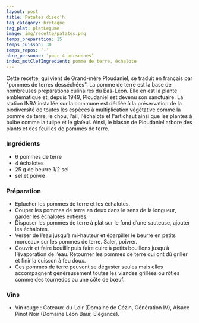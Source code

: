 ```yaml
---
layout: post
title: Patates disec'h
tag_category: bretagne
tag_plat: platLegume
image: img/recette/patates.png
temps_preparation: 15
temps_cuisson: 30
temps_repos: ‘-‘
nbre_personne: ‘pour 4 personnes’
index_motClefIngredient: pomme de terre, échalote
---
```

Cette recette, qui vient de Grand-mère Ploudaniel, se traduit en français par "pommes de terres desséchées". La pomme de terre est la base de nombreuses préparations culinaires du Bas-Léon. Elle en est la plante emblématique et, depuis 1949, Ploudaniel est devenu son sanctuaire. La station INRA installée sur la commune est dédiée à la préservation de la biodiversité de toutes les espèces à multiplication végétative comme la pomme de terre, le chou, l'ail, l'échalote et l'artichaut ainsi que les plantes à bulbe comme la tulipe et le glaïeul. Ainsi, le blason de Ploudaniel arbore des plants et des feuilles de pommes de terre.   

### Ingrédients
* 6 pommes de terre
* 4 échalotes
* 25 g de beurre 1/2 sel
* sel et poivre

### Préparation
* Eplucher les pommes de terre et les échalotes.
* Couper les pommes de terre en deux dans le sens de la longueur, garder les échalotes entières.
* Disposer les pommes de terre à plat sur le fond d’une sauteuse, ajouter les échalotes.
* Verser de l’eau jusqu’à mi-hauteur et éparpiller le beurre en petits morceaux sur les pommes de terre. Saler, poivrer.
* Couvrir et faire bouillir puis faire cuire à petits bouillons jusqu’à l’évaporation de l’eau. Retourner les pommes de terre qui ont dû griller et finir la cuisson à feu doux.  
* Ces pommes de terre peuvent se déguster seules mais elles accompagnent généreusement toutes les viandes grillées ou rôties comme des tournedos ou une côte de bœuf.

### Vins
* Vin rouge : Coteaux-du-Loir (Domaine de Cézin, Génération IV), Alsace Pinot Noir (Domaine Léon Baur, Elégance).

